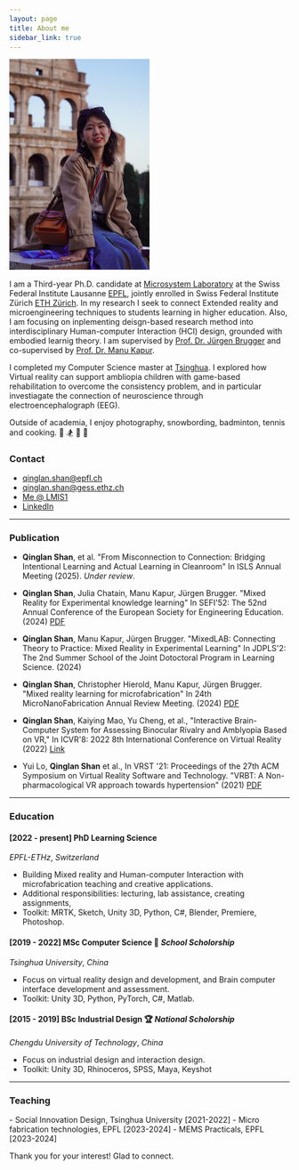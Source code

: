 ```yaml
---
layout: page
title: About me
sidebar_link: true
---
```



<img src="/assets/img/qinglan_profile.jpg" style="width:50%; max-width:1000px; height:auto;" alt="Profile Picture of Qinglan">

I am a Third-year Ph.D. candidate at [Microsystem Laboratory](https://www.epfl.ch/labs/lmis1/) at the Swiss Federal Institute Lausanne [EPFL](https://www.epfl.ch/en/), jointly enrolled in Swiss Federal Institute Zürich [ETH Zürich](https://ethz.ch/en.html). In my research I seek to connect Extended reality and microengineering techniques to students learning in higher education. Also, I am focusing on inplementing deisgn-based research method into interdisciplinary Human-computer Interaction (HCI) design, grounded with embodied learnig theory. I am supervised by [Prof. Dr. Jürgen Brugger](https://people.epfl.ch/juergen.brugger) and co-supervised by [Prof. Dr. Manu Kapur](https://www.manukapur.com/). 

I completed my Computer Science master at [Tsinghua](https://www.tsinghua.edu.cn/en/). I explored how Virtual reality can support ambliopia children with game-based rehabilitation to overcome the consistency problem, and in particular investiagate the connection of neuroscience through electroencephalograph (EEG). 

Outside of academia, I enjoy photography, snowbording, badminton, tennis and cooking.
:camera_flash: :snowboarder: :badminton: :tennis: 

### Contact
- qinglan.shan@epfl.ch
- qinglan.shan@gess.ethz.ch
- [Me @ LMIS1](https://people.epfl.ch/qinglan.shan/?lang=en)
- [LinkedIn](linkedin.com/in/qinglan-shan-401490258)

<hr/>

<h3>Publication</h3>

- **Qinglan Shan**, et al. "From Misconnection to Connection: Bridging Intentional Learning and Actual Learning in Cleanroom" In ISLS Annual Meeting (2025). _Under review_. 

- **Qinglan Shan**, Julia Chatain, Manu Kapur, Jürgen Brugger. "Mixed Reality for Experimental knowledge learning" In SEFI'52: The 52nd Annual Conference of the European Society for Engineering Education. (2024) [PDF](https://www.conftool.net/sefi2024/index.php/Shan-MixedLAB-443_b.pdf?page=downloadPaper&ismobile=false&filename=Shan-MixedLAB-443_b.pdf&form_id=443&form_index=2&form_version=final)

- **Qinglan Shan**, Manu Kapur, Jürgen Brugger. "MixedLAB: Connecting Theory to Practice: Mixed Reality in Experimental Learning" In JDPLS'2: The 2nd Summer School of the Joint Dotoctoral Program in Learning Science. (2024)

- **Qinglan Shan**, Christopher Hierold, Manu Kapur, Jürgen Brugger. "Mixed reality learning for microfabrication" In 24th MicroNanoFabrication Annual Review Meeting. (2024) 
[PDF](https://www.conftool.net/sefi2024/index.php/Shan-MixedLAB-443_b.pdf?page=downloadPaper&ismobile=false&filename=Shan-MixedLAB-443_b.pdf&form_id=443&form_index=2&form_version=final)

- **Qinglan Shan**, Kaiying Mao, Yu Cheng, et al., "Interactive Brain-Computer System for Assessing Binocular Rivalry and Amblyopia Based on VR," In ICVR'8: 2022 8th International Conference on Virtual Reality (2022) [Link](https://ieeexplore.ieee.org/abstract/document/9847922)

- Yui Lo, **Qinglan Shan** et al., In VRST '21: Proceedings of the 27th ACM Symposium on Virtual Reality Software and Technology. "VRBT: A Non-pharmacological VR approach towards hypertension" (2021) [PDF](https://dl.acm.org/doi/pdf/10.1145/3489849.3489934)

<hr/>
<h3>Education</h3>


#### [2022 - present] PhD Learning Science
_EPFL-ETHz_, _Switzerland_
- Building Mixed reality and Human-computer Interaction with microfabrication teaching and creative applications.
- Additional responsibilities: lecturing, lab assistance, creating assignments, 
- Toolkit: MRTK, Sketch, Unity 3D, Python, C#, Blender, Premiere, Photoshop.


#### [2019 - 2022] MSc Computer Science :1st_place_medal: _School Scholorship_
_Tsinghua University_, _China_
- Focus on virtual reality design and development, and Brain computer interface development and assessment.
- Toolkit: Unity 3D, Python, PyTorch, C#, Matlab.


#### [2015 - 2019] BSc Industrial Design :trophy: _National Scholorship_
_Chengdu University of Technology_, _China_
- Focus on industrial design and interaction design.
- Toolkit: Unity 3D, Rhinoceros, SPSS, Maya, Keyshot 

<hr/>

<h3>Teaching</h3>
 - Social Innovation Design, Tsinghua University [2021-2022]
 - Micro fabrication technologies, EPFL [2023-2024]
 - MEMS Practicals, EPFL [2023-2024]



<p class="message">
  Thank you for your interest! Glad to connect. 
</p>

